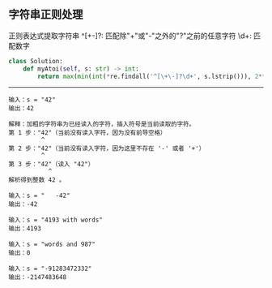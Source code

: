 ## 字符串正则处理


正则表达式提取字符串
^[\+\-]?: 匹配除"+"或"-"之外的"?"之前的任意字符
\d+: 匹配数字

```python
class Solution:
    def myAtoi(self, s: str) -> int:
        return max(min(int(*re.findall('^[\+\-]?\d+', s.lstrip())), 2**31 - 1), -2**31)
```

***

```
输入：s = "42"
输出：42

解释：加粗的字符串为已经读入的字符，插入符号是当前读取的字符。
第 1 步："42"（当前没有读入字符，因为没有前导空格）
         ^
第 2 步："42"（当前没有读入字符，因为这里不存在 '-' 或者 '+'）
         ^
第 3 步："42"（读入 "42"）
           ^
解析得到整数 42 。

```
```
输入：s = "   -42"
输出：-42

输入：s = "4193 with words"
输出：4193

输入：s = "words and 987"
输出：0

输入：s = "-91283472332"
输出：-2147483648
```



